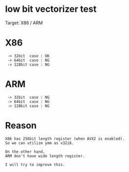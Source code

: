 # low bit vectorizer test
Target: X86 / ARM

# X86
```
 -> 32bit  case : OK
 -> 64bit  case : NG
 -> 128bit case : NG
```

# ARM
```
 -> 32bit  case : NG
 -> 64bit  case : NG
 -> 128bit case : NG
```

# Reason
```
X86 has 256bit length register (when AVX2 is enabled).
So we can utilize ymm as v32i8.

On the other hand,
ARM don't have wide length register.

I will try to improve this.
```